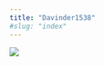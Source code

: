 ```yaml
---
title: "Davinder1538"
#slug: "index"
---
```


[![](/wp-content/2007/11/Davinder1538-300x225.jpg)](/wp-content/2007/11/Davinder1538.jpg)